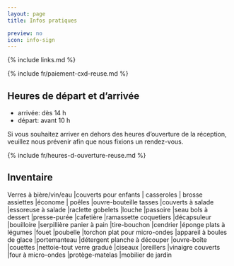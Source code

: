 ```yaml
---
layout: page
title: Infos pratiques

preview: no
icon: info-sign
---
```


{% include links.md %}

{% include fr/paiement-cxd-reuse.md %}

## Heures de départ et d’arrivée

- arrivée: dès 14 h 
- départ: avant 10 h

Si vous souhaitez arriver en dehors des heures d’ouverture de la réception, veuillez nous prévenir afin que nous fixions un rendez-vous.

{% include fr/heures-d-ouverture-reuse.md %}

## Inventaire

Verres à bière/vin/eau |couverts pour enfants | casseroles     | brosse                              
assiettes              |économe            | poêles            |ouvre-bouteille
tasses                 |couverts à salade  |essoreuse à salade |raclette
gobelets               |louche             |passoire           |seau
bols à dessert         |presse-purée       |cafetière          |ramassette
coquetiers             |décapsuleur        |bouilloire         |serpillière
panier à pain          |tire-bouchon       |cendrier           |éponge
plats à légumes        |fouet              |poubelle           |torchon
plat pour micro-ondes  |appareil à boules de glace |portemanteau |détergent
planche à découper     |ouvre-boîte        |couettes           |nettoie-tout
verre gradué           |ciseaux            |oreillers          |vinaigre
couverts               |four à micro-ondes |protège-matelas  |mobilier de jardin
